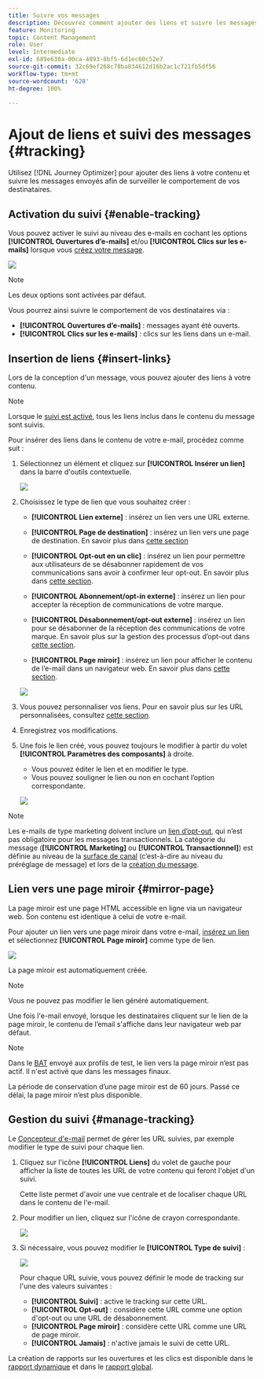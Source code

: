 ```yaml
---
title: Suivre vos messages
description: Découvrez comment ajouter des liens et suivre les messages envoyés
feature: Monitoring
topic: Content Management
role: User
level: Intermediate
exl-id: 689e630a-00ca-4893-8bf5-6d1ec60c52e7
source-git-commit: 32c69ef268c78ba834612d16b2ac1c721fb5df56
workflow-type: tm+mt
source-wordcount: '628'
ht-degree: 100%

---
```


# Ajout de liens et suivi des messages {#tracking}

Utilisez [!DNL Journey Optimizer] pour ajouter des liens à votre contenu et suivre les messages envoyés afin de surveiller le comportement de vos destinataires.

## Activation du suivi {#enable-tracking}

Vous pouvez activer le suivi au niveau des e-mails en cochant les options **[!UICONTROL Ouvertures d’e-mails]** et/ou **[!UICONTROL Clics sur les e-mails]** lorsque vous [créez votre message](../messages/get-started-content.md).

![](assets/message-tracking.png)

>[!NOTE]
>
>Les deux options sont activées par défaut.

Vous pourrez ainsi suivre le comportement de vos destinataires via :

* **[!UICONTROL Ouvertures d’e-mails]** : messages ayant été ouverts.
* **[!UICONTROL Clics sur les e-mails]** : clics sur les liens dans un e-mail.

## Insertion de liens {#insert-links}

Lors de la conception d&#39;un message, vous pouvez ajouter des liens à votre contenu.

>[!NOTE]
>
>Lorsque le [suivi est activé](#enable-tracking), tous les liens inclus dans le contenu du message sont suivis.

Pour insérer des liens dans le contenu de votre e-mail, procédez comme suit :

1. Sélectionnez un élément et cliquez sur **[!UICONTROL Insérer un lien]** dans la barre d&#39;outils contextuelle.

   ![](assets/message-tracking-insert-link.png)

1. Choisissez le type de lien que vous souhaitez créer :

   * **[!UICONTROL Lien externe]** : insérez un lien vers une URL externe.

   * **[!UICONTROL Page de destination]** : insérez un lien vers une page de destination. En savoir plus dans [cette section](../landing-pages/get-started-lp.md)

   * **[!UICONTROL Opt-out en un clic]** : insérez un lien pour permettre aux utilisateurs de se désabonner rapidement de vos communications sans avoir à confirmer leur opt-out. En savoir plus dans [cette section](../privacy/opt-out.md#one-click-opt-out).

   * **[!UICONTROL Abonnement/opt-in externe]** : insérez un lien pour accepter la réception de communications de votre marque.

   * **[!UICONTROL Désabonnement/opt-out externe]** : insérez un lien pour se désabonner de la réception des communications de votre marque. En savoir plus sur la gestion des processus d’opt-out dans [cette section](../privacy/opt-out.md#opt-out-management).

   * **[!UICONTROL Page miroir]** : insérez un lien pour afficher le contenu de l’e-mail dans un navigateur web. En savoir plus dans [cette section](#mirror-page).

   ![](assets/message-tracking-links.png)

1. Vous pouvez personnaliser vos liens. Pour en savoir plus sur les URL personnalisées, consultez [cette section](../personalization/personalization-syntax.md#perso-urls).

1. Enregistrez vos modifications.

1. Une fois le lien créé, vous pouvez toujours le modifier à partir du volet **[!UICONTROL Paramètres des composants]** à droite.

   * Vous pouvez éditer le lien et en modifier le type.
   * Vous pouvez souligner le lien ou non en cochant l’option correspondante.

   ![](assets/message-tracking-link-settings.png)

>[!NOTE]
>
>Les e-mails de type marketing doivent inclure un [lien d’opt-out](../privacy/opt-out.md#opt-out-management), qui n’est pas obligatoire pour les messages transactionnels. La catégorie du message (**[!UICONTROL Marketing]** ou **[!UICONTROL Transactionnel]**) est définie au niveau de la [surface de canal](../configuration/channel-surfaces.md#email-type) (c’est-à-dire au niveau du préréglage de message) et lors de la [création du message](../messages/get-started-content.md#create-new-message).

## Lien vers une page miroir {#mirror-page}

La page miroir est une page HTML accessible en ligne via un navigateur web. Son contenu est identique à celui de votre e-mail.

Pour ajouter un lien vers une page miroir dans votre e-mail, [insérez un lien](#insert-links) et sélectionnez **[!UICONTROL Page miroir]** comme type de lien.

![](assets/message-tracking-mirror-page.png)

La page miroir est automatiquement créée.

>[!NOTE]
>
>Vous ne pouvez pas modifier le lien généré automatiquement.

Une fois l&#39;e-mail envoyé, lorsque les destinataires cliquent sur le lien de la page miroir, le contenu de l’email s&#39;affiche dans leur navigateur web par défaut.

>[!NOTE]
>
>Dans le [BAT](preview.md#send-proofs) envoyé aux profils de test, le lien vers la page miroir n’est pas actif. Il n&#39;est activé que dans les messages finaux.

La période de conservation d’une page miroir est de 60 jours. Passé ce délai, la page miroir n’est plus disponible.

## Gestion du suivi {#manage-tracking}

Le [Concepteur d&#39;e-mail](create-email-content.md) permet de gérer les URL suivies, par exemple modifier le type de suivi pour chaque lien.

1. Cliquez sur l&#39;icône **[!UICONTROL Liens]** du volet de gauche pour afficher la liste de toutes les URL de votre contenu qui feront l&#39;objet d&#39;un suivi.

   Cette liste permet d&#39;avoir une vue centrale et de localiser chaque URL dans le contenu de l&#39;e-mail.

1. Pour modifier un lien, cliquez sur l&#39;icône de crayon correspondante.

   ![](assets/message-tracking-edit-links.png)

1. Si nécessaire, vous pouvez modifier le **[!UICONTROL Type de suivi]** :

   ![](assets/message-tracking-edit-a-link.png)

   Pour chaque URL suivie, vous pouvez définir le mode de tracking sur l&#39;une des valeurs suivantes :

   * **[!UICONTROL Suivi]** : active le tracking sur cette URL.
   * **[!UICONTROL Opt-out]** : considère cette URL comme une option d&#39;opt-out ou une URL de désabonnement.
   * **[!UICONTROL Page miroir]** : considère cette URL comme une URL de page miroir.
   * **[!UICONTROL Jamais]** : n&#39;active jamais le suivi de cette URL. <!--This information is saved: if the URL appears again in a future message, its tracking is automatically deactivated.-->

La création de rapports sur les ouvertures et les clics est disponible dans le [rapport dynamique](../reports/live-report.md) et dans le [rapport global](../reports/global-report.md).
